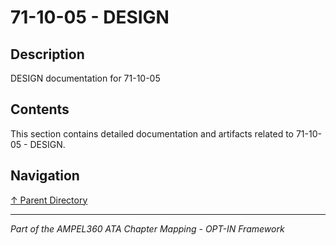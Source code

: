 # 71-10-05 - DESIGN

## Description

DESIGN documentation for 71-10-05

## Contents

This section contains detailed documentation and artifacts related to 71-10-05 - DESIGN.

## Navigation

[↑ Parent Directory](../README.md)

---

*Part of the AMPEL360 ATA Chapter Mapping - OPT-IN Framework*
